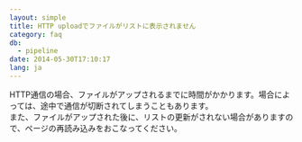 ```yaml
---
layout: simple
title: HTTP uploadでファイルがリストに表示されません
category: faq
db:
  - pipeline
date: 2014-05-30T17:10:17
lang: ja
---
```




HTTP通信の場合、ファイルがアップされるまでに時間がかかります。場合によっては、途中で通信が切断されてしまうこともあります。<br>また、ファイルがアップされた後に、リストの更新がされない場合がありますので、ページの再読み込みをおこなってください。